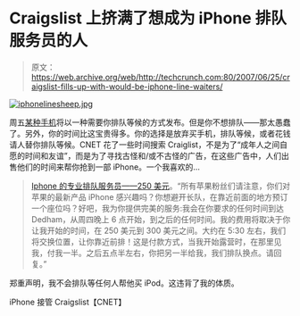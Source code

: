 # Craigslist 上挤满了想成为 iPhone 排队服务员的人

> 原文：<https://web.archive.org/web/http://techcrunch.com:80/2007/06/25/craigslist-fills-up-with-would-be-iphone-line-waiters/>

[![iphonelinesheep.jpg](img/851f61a40b68b6389bd7248e6ed8a730.png)](https://web.archive.org/web/20160526215522/http://old.crunchgear.com/wp-content/uploads/iphonelinesheep.jpg "iphonelinesheep.jpg")

周五[某种手机](https://web.archive.org/web/20160526215522/http://crunchgear.com/category/iphone/)将以一种需要你排队等候的方式发布。但是你不想排队——那太愚蠢了。另外，你的时间比这宝贵得多。你的选择是放弃买手机，排队等候，或者花钱请人替你排队等候。CNET 花了一些时间搜索 Craiglist，不是为了“成年人之间自愿的时间和友谊”，而是为了寻找古怪和/或不古怪的广告，在这些广告中，人们出售他们的时间来帮你抢到一部 iPhone。一个我喜欢的…

> [Iphone 的专业排队服务员——250 美元](https://web.archive.org/web/20160526215522/http://boston.craigslist.org/bmw/ele/359186460.html)。“所有苹果粉丝们请注意，你们对苹果的最新产品 iPhone 感兴趣吗？你想避开长队，在靠近前面的地方预订一个座位吗？好吧，我为你提供完美的服务:我会在你要求的任何时间到达 Dedham，从周四晚上 6 点开始，到之后的任何时间。我的费用将取决于你让我开始的时间，在 250 美元到 300 美元之间。大约在 5:30 左右，我们将交换位置，让你靠近前排！这是付款方式，当我开始露营时，在那里见我，付我一半。之后五点半左右，你把另一半给我，我们排队换点。请回复。”

郑重声明，我不会排队等任何人帮他买 iPod。这违背了我的体质。

iPhone 接管 Craigslist【CNET】